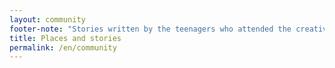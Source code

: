 ```yaml
---
layout: community
footer-note: "Stories written by the teenagers who attended the creative writing workshop of the Voice Your Place: Curtea de Argeș Summer School, in relation with the local built heritage."
title: Places and stories
permalink: /en/community
---
```

